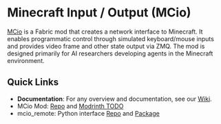 
# Minecraft Input / Output (MCio)

[MCio](https://github.com/twoturtles/MCio) is a Fabric mod that creates a network interface to Minecraft. It enables programmatic control through simulated keyboard/mouse inputs and provides video frame and other state output via ZMQ. The mod is designed primarily for AI researchers developing agents in the Minecraft environment.

## Quick Links ##

- **Documentation**: For any overview and documentation, see our [Wiki](https://github.com/twoturtles/mcio_remote/wiki).
- MCio Mod: [Repo](https://github.com/twoturtles/MCio) and [Modrinth TODO](TODO)
- mcio_remote: Python interface [Repo](https://github.com/twoturtles/mcio_remote) and [Package](https://pypi.org/project/mcio_remote/)
